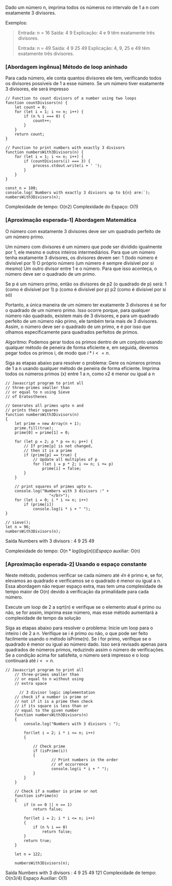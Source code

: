 Dado um número n, imprima todos os números no intervalo de 1 a n com exatamente 3 divisores.

Exemplos: 

> Entrada: n = 16
> Saída: 4 9
> Explicação: 4 e 9 têm exatamente três divisores.
> 
> Entrada: n = 49
> Saída: 4 9 25 49
> Explicação: 4, 9, 25 e 49 têm exatamente três divisores.

### [Abordagem ingênua] Método de loop aninhado

Para cada número, ele conta quantos divisores ele tem, verificando todos os divisores possíveis de 1 a esse número. Se um número tiver exatamente 3 divisores, ele será impresso

```
// Function to count divisors of a number using two loops
function countDivisors(n) {
    let count = 0;
    for (let i = 1; i <= n; i++) {
        if (n % i === 0) {
            count++;
        }
    }
    return count;
}

// Function to print numbers with exactly 3 divisors
function numbersWith3Divisors(n) {
    for (let i = 1; i <= n; i++) {
        if (countDivisors(i) === 3) {
            process.stdout.write(i + ' ');
        }
    }
}

const n = 100;
console.log(`Numbers with exactly 3 divisors up to ${n} are:`);
numbersWith3Divisors(n);
```

Complexidade de tempo: O(n2)
Complexidade do Espaço: O(1)

### [Aproximação esperada-1] Abordagem Matemática

O número com exatamente 3 divisores deve ser um quadrado perfeito de um número primo.

Um número com divisores é um número que pode ser dividido igualmente por 1, ele mesmo e outros inteiros intermediários.
Para que um número tenha exatamente 3 divisores, os divisores devem ser:
1 (todo número é divisível por 1)
O próprio número (um número é sempre divisível por si mesmo)
Um outro divisor entre 1 e o número.
Para que isso aconteça, o número deve ser o quadrado de um primo.

Se p é um número primo, então os divisores de p2 (o quadrado de p) será:
1 (como é divisível por 1)
p (como é divisível por p)
p2 (como é divisível por si só)

Portanto, a única maneira de um número ter exatamente 3 divisores é se for o quadrado de um número primo. Isso ocorre porque, para qualquer número não quadrado, existem mais de 3 divisores, e para um quadrado perfeito de um número não primo, ele também teria mais de 3 divisores. Assim, o número deve ser o quadrado de um primo, e é por isso que olhamos especificamente para quadrados perfeitos de primos.

Algoritmo: Podemos gerar todos os primos dentro de um conjunto usando qualquer método de peneira de forma eficiente e, em seguida, devemos pegar todos os primos i, de modo que $i * i < = n$.

Siga as etapas abaixo para resolver o problema:
Gere os números primos de 1 a n usando qualquer método de peneira de forma eficiente.
Imprima todos os números primos (x) entre 1 a n, como x2 é menor ou igual a n

```
// Javascript program to print all
// three-primes smaller than
// or equal to n using Sieve
// of Eratosthenes

// Generates all primes upto n and
// prints their squares
function numbersWith3Divisors(n)
{
    let prime = new Array(n + 1);
    prime.fill(true);
    prime[0] = prime[1] = 0;

    for (let p = 2; p * p <= n; p++) {
        // If prime[p] is not changed,
        // then it is a prime
        if (prime[p] == true) {
            // Update all multiples of p
            for (let i = p * 2; i <= n; i += p)
                prime[i] = false;
        }
    }

    // print squares of primes upto n.
    console.log("Numbers with 3 divisors :" +
                   "</br>");
    for (let i = 0; i * i <= n; i++)
        if (prime[i])
            console.log(i * i + " ");
}

// sieve();
let n = 96;
numbersWith3Divisors(n);
```

Saída
Numbers with 3 divisors :
4 9 25 49 

Complexidade do tempo: $O(n*log(log(n)))Espaço$
auxiliar: O(n)

### [Aproximação esperada-2] Usando o espaço constante

Neste método, podemos verificar se cada número até $√n$ é primo e, se for, elevamos ao quadrado e verificamos se o quadrado é menor ou igual a n. Essa abordagem não requer espaço extra, mas tem uma complexidade de tempo maior de O(n) devido à verificação da primalidade para cada número.

Execute um loop de 2 a sqrt(n) e verifique se o elemento atual é primo ou não, se for assim, imprima esse número, mas esse método aumentará a complexidade de tempo da solução

Siga as etapas abaixo para resolver o problema:
Inicie um loop para o inteiro i de 2 a n.
Verifique se i é primo ou não, o que pode ser feito facilmente usando o método isPrime(n).
Se i for primo, verifique se o quadrado é menor ou igual ao número dado. Isso será revisado apenas para quadrados de números primos, reduzindo assim o número de verificações.
Se a condição acima for satisfeita, o número será impresso e o loop continuará até $i <= n$.

```
// Javascript program to print all
    // three-primes smaller than
    // or equal to n without using
    // extra space
    
      // 3 divisor logic implementation
    // check if a number is prime or
    // not if it is a prime then check
    // if its square is less than or
    // equal to the given number
    function numbersWith3Divisors(n)
    {
        console.log("Numbers with 3 divisors : ");

        for(let i = 2; i * i <= n; i++)
        {

            // Check prime
            if (isPrime(i))
            {
                    // Print numbers in the order
                    // of occurrence
                    console.log(i * i + " ");
            }
        }
    }

    // Check if a number is prime or not
    function isPrime(n)
    {
        if (n == 0 || n == 1)
            return false;

        for(let i = 2; i * i <= n; i++)
        {
            if (n % i == 0)
                return false;
        }
        return true;
    }
    
    let n = 122;
     
    numbersWith3Divisors(n);
```

Saída
Numbers with 3 divisors : 
4 9 25 49 121 
Complexidade de tempo: O(n3/4)
Espaço Auxiliar: O(1)
